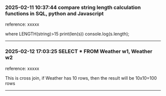 ### 2025-02-11 10:37:44 compare string length calculation functions in SQL, python and Javascript
reference: xxxxx

where LENGTH(string)>15
print(len(s))
console.log(s.length);
_______________________________________________________________
### 2025-02-12 17:03:25 SELECT * FROM Weather w1, Weather w2
reference: xxxxx

This is cross join, if Weather has 10 rows, then the result will be 10x10=100 rows
_______________________________________________________________